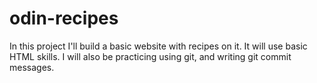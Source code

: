 # odin-recipes

In this project I'll build a basic website with recipes on it.
It will use basic HTML skills.
I will also be practicing using git, and writing git commit messages.
